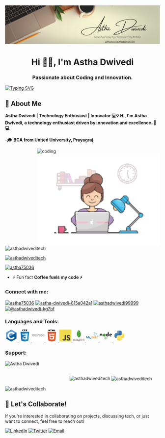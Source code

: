 ![logo](https://github.com/AsthaDwivediTech/AsthaDwivediTech/blob/main/1726146596638.jpeg)
<h1 align="center">Hi 👋🤗, I'm Astha Dwivedi</h1>
<h3 align="center">Passionate about Coding and Innovation.</h3>

[![Typing SVG](http://readme-typing-svg.herokuapp.com?color=5CD8F7&left=true&vleft=true&lines=Tech+Enthusiast+%7C+Tech+Visionary;Pro+%26+Innovative+Solutions;Web+Developer+Innovator)](https://git.io/typing-svg)


## 🌟 About Me

**Astha Dwivedi | Technology Enthusiast | Innovator 💻💡
Hi, I'm Astha Dwivedi, a technology enthusiast driven by innovation and excellence. 🚀💻**

-🎓 **BCA from United University, Prayagraj** 

<img align="right" alt="coding" width="400" src="IMG_20250220_120927.jpg">

<img align="right" alt="coding" width="400" src="coding-girl.gif">



<p align="left"> <img src="https://komarev.com/ghpvc/?username=asthadwiveditech&label=Profile%20views&color=0e75b6&style=flat" alt="asthadwiveditech" /> </p>

<p align="left"> <a href="https://github.com/ryo-ma/-"><img src="https://github-profile-trophy.vercel.app/?username=asthadwiveditech" alt="asthadwiveditech" /></a> </p>

<p align="left"> <a href="https://twitter.com/astha75036" target="blank"><img src="https://img.shields.io/twitter/follow/astha75036?logo=twitter&style=for-the-badge" alt="astha75036" /></a> </p>

- ⚡ Fun fact **Coffee fuels my code ⚡️**

<h3 align="left">Connect with me:</h3>
<p align="left">
<a href="https://twitter.com/astha75036" target="blank"><img align="center" src="https://raw.githubusercontent.com/rahuldkjain/github-profile-readme-generator/master/src/images/icons/Social/twitter.svg" alt="astha75036" height="30" width="40" /></a>
<a href="https://linkedin.com/in/astha-dwivedi-815a042a1" target="blank"><img align="center" src="https://raw.githubusercontent.com/rahuldkjain/github-profile-readme-generator/master/src/images/icons/Social/linked-in-alt.svg" alt="astha-dwivedi-815a042a1" height="30" width="40" /></a>
<a href="https://instagram.com/asthadwivedi99999" target="blank"><img align="center" src="https://raw.githubusercontent.com/rahuldkjain/github-profile-readme-generator/master/src/images/icons/Social/instagram.svg" alt="asthadwivedi99999" height="30" width="40" /></a>
<a href="https://www.youtube.com/c/@asthadwivedi-kg7bf" target="blank"><img align="center" src="https://raw.githubusercontent.com/rahuldkjain/github-profile-readme-generator/master/src/images/icons/Social/youtube.svg" alt="@asthadwivedi-kg7bf" height="30" width="40" /></a>
</p>
<h3 align="left">Languages and Tools:</h3>
<p align="left"> <a href="https://www.cprogramming.com/" target="_blank" rel="noreferrer"> <img src="https://raw.githubusercontent.com/devicons/devicon/master/icons/c/c-original.svg" alt="c" width="40" height="40"/> </a>    <a href="https://www.w3schools.com/css/" target="_blank" rel="noreferrer"> <img src="https://raw.githubusercontent.com/devicons/devicon/master/icons/css3/css3-original-wordmark.svg" alt="css3" width="40" height="40"/> </a> <a href="https://expressjs.com" target="_blank" rel="noreferrer"> <img src="https://raw.githubusercontent.com/devicons/devicon/master/icons/express/express-original-wordmark.svg" alt="express" width="40" height="40"/> </a> <a href="https://www.w3.org/html/" target="_blank" rel="noreferrer"> <img src="https://raw.githubusercontent.com/devicons/devicon/master/icons/html5/html5-original-wordmark.svg" alt="html5" width="40" height="40"/> </a> <a href="https://developer.mozilla.org/en-US/docs/Web/JavaScript" target="_blank" rel="noreferrer"> <img src="https://raw.githubusercontent.com/devicons/devicon/master/icons/javascript/javascript-original.svg" alt="javascript" width="40" height="40"/> </a> <a href="https://www.mongodb.com/" target="_blank" rel="noreferrer"> <img src="https://raw.githubusercontent.com/devicons/devicon/master/icons/mongodb/mongodb-original-wordmark.svg" alt="mongodb" width="40" height="40"/> </a> <a href="https://www.mysql.com/" target="_blank" rel="noreferrer"> <img src="https://raw.githubusercontent.com/devicons/devicon/master/icons/mysql/mysql-original-wordmark.svg" alt="mysql" width="40" height="40"/> </a> <a href="https://nodejs.org" target="_blank" rel="noreferrer"> <img src="https://raw.githubusercontent.com/devicons/devicon/master/icons/nodejs/nodejs-original-wordmark.svg" alt="nodejs" width="40" height="40"/> </a> <a href="https://www.python.org" target="_blank" rel="noreferrer"> <img src="https://raw.githubusercontent.com/devicons/devicon/master/icons/python/python-original.svg" alt="python" width="40" height="40"/> </a> </p>



<h3 align="left">Support:</h3>
<p><a href="https://www.buymeacoffee.com/AsthaDwivedi "> <img align="left" src="https://cdn.buymeacoffee.com/buttons/v2/default-yellow.png" height="50" width="210" alt="Astha Dwivedi " /></a></p><br><br>

<p><img align="left" src="https://github-readme-stats.vercel.app/api/top-langs?username=asthadwiveditech&show_icons=true&locale=en&layout=compact" alt="asthadwiveditech" /></p>

<p>&nbsp;<img align="center" src="https://github-readme-stats.vercel.app/api?username=asthadwiveditech&show_icons=true&locale=en" alt="asthadwiveditech" /></p>

<p><img align="center" src="https://github-readme-streak-stats.herokuapp.com/?user=asthadwiveditech&" alt="asthadwiveditech" /></p>


## 🌟 Let's Collaborate!

If you're interested in collaborating on projects, discussing tech, or just want to connect, feel free to reach out!


<div align="left">

[![LinkedIn](https://img.shields.io/badge/LinkedIn-0077B5?style=for-the-badge&logo=linkedin&logoColor=white)](https://www.linkedin.com/in/astha-dwivedi-815a042a1?trk=contact-info)
[![Twitter](https://img.shields.io/badge/Twitter-1DA1F2?style=for-the-badge&logo=twitter&logoColor=white)](https://twitter.com/astha75036)
[![Email](https://img.shields.io/badge/Email-D14836?style=for-the-badge&logo=gmail&logoColor=white)](mailto:asthadwivedi270@gmail.com)

</div>
